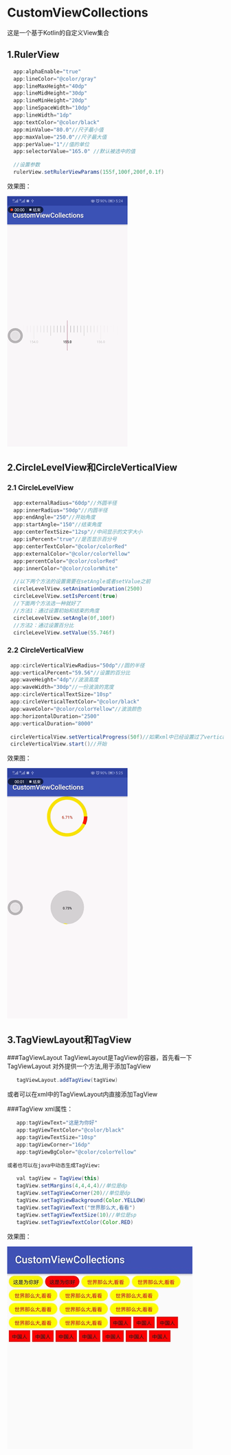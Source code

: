 # CustomViewCollections
这是一个基于Kotlin的自定义View集合

## 1.RulerView
```java
  app:alphaEnable="true"
  app:lineColor="@color/gray"
  app:lineMaxHeight="40dp"
  app:lineMidHeight="30dp"
  app:lineMinHeight="20dp"
  app:lineSpaceWidth="10dp"
  app:lineWidth="1dp"
  app:textColor="@color/black"
  app:minValue="80.0"//尺子最小值
  app:maxValue="250.0"//尺子最大值
  app:perValue="1"//值的单位
  app:selectorValue="165.0" //默认被选中的值
```
```java
  //设置参数
  rulerView.setRulerViewParams(155f,100f,200f,0.1f)
```

效果图：

![image](https://github.com/ckwcc/CustomViewCollections/blob/master/app/src/main/res/drawable/rulerview.gif)

## 2.CircleLevelView和CircleVerticalView

### 2.1 CircleLevelView

```java
  app:externalRadius="60dp"//外圆半径
  app:innerRadius="50dp"//内圆半径
  app:endAngle="250"//开始角度
  app:startAngle="150"//结束角度
  app:centerTextSize="12sp"//中间显示的文字大小
  app:isPercent="true"//是否显示百分号
  app:centerTextColor="@color/colorRed"
  app:externalColor="@color/colorYellow"
  app:percentColor="@color/colorRed"
  app:innerColor="@color/colorWhite"
```

```java
  //以下两个方法的设置需要在setAngle或者setValue之前
  circleLevelView.setAnimationDuration(2500)
  circleLevelView.setIsPercent(true)
  //下面两个方法选一种就好了
  //方法1：通过设置初始和结束的角度
  circleLevelView.setAngle(0f,100f)
  //方法2：通过设置百分比
  circleLevelView.setValue(55.746f)
```
### 2.2 CircleVerticalView

 ```java
  app:circleVerticalViewRadius="50dp"//圆的半径
  app:verticalPercent="59.56"//设置的百分比
  app:waveHeight="4dp"//波浪高度
  app:waveWidth="30dp"//一份波浪的宽度
  app:circleVerticalTextSize="10sp"
  app:circleVerticalTextColor="@color/black"
  app:waveColor="@color/colorYellow"//波浪颜色
  app:horizontalDuration="2500"
  app:verticalDuration="8000"
 ```
 
 ```java
  circleVerticalView.setVerticalProgress(50f)//如果xml中已经设置过了verticalPercent，这里可以不再设置
  circleVerticalView.start()//开始
 ```
 
 效果图：
 
![image](https://github.com/ckwcc/CustomViewCollections/blob/master/app/src/main/res/drawable/levelview.gif)

## 3.TagViewLayout和TagView

###TagViewLayout
   TagViewLayout是TagView的容器，首先看一下TagViewLayout
   对外提供一个方法,用于添加TagView
```java
   tagViewLayout.addTagView(tagView)
```
   或者可以在xml中的TagViewLayout内直接添加TagView

###TagView
   xml属性：
```java
   app:tagViewText="这是为你好"
   app:tagViewTextColor="@color/black"
   app:tagViewTextSize="10sp"
   app:tagViewCorner="16dp"
   app:tagViewBgColor="@color/colorYellow"
```
    或者也可以在java中动态生成TagView:
```java
   val tagView = TagView(this)
   tagView.setMargins(4,4,4,4)//单位是dp
   tagView.setTagViewCorner(20)//单位是dp
   tagView.setTagViewBackground(Color.YELLOW)
   tagView.setTagViewText("世界那么大,看看")
   tagView.setTagViewTextSize(10)//单位是sp
   tagView.setTagViewTextColor(Color.RED)
```
 效果图：

![image](https://github.com/ckwcc/CustomViewCollections/blob/master/app/src/main/res/drawable/tagview.jpg)